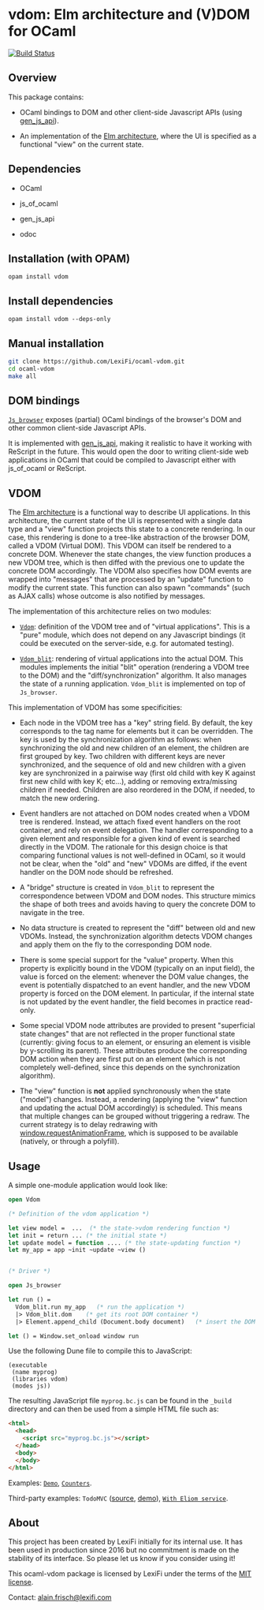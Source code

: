 vdom: Elm architecture and (V)DOM for OCaml
=================================================

[![Build Status](https://travis-ci.com/LexiFi/ocaml-vdom.svg?branch=master)](https://travis-ci.com/LexiFi/ocaml-vdom)

Overview
--------

This package contains:

  - OCaml bindings to DOM and other client-side Javascript APIs
    (using [gen_js_api](https://github.com/LexiFi/gen_js_api)).

  - An implementation of the [Elm architecture](https://guide.elm-lang.org/architecture/), where the
    UI is specified as a functional "view" on the current state.



Dependencies
------------

  - OCaml

  - js_of_ocaml

  - gen_js_api

  - odoc


Installation (with OPAM)
------------------------

```
opam install vdom
```

Install dependencies
------------------------
```
opam install vdom --deps-only
```


Manual installation
-------------------

```bash
git clone https://github.com/LexiFi/ocaml-vdom.git
cd ocaml-vdom
make all
```


DOM bindings
------------

[`Js_browser`](lib/js_browser.mli) exposes (partial) OCaml bindings of the browser's DOM and
other common client-side Javascript APIs.

It is implemented with
[gen_js_api](https://github.com/LexiFi/gen_js_api), making it
realistic to have it working with ReScript in the future.  This
would open the door to writing client-side web applications in OCaml
that could be compiled to Javascript either with js_of_ocaml or
ReScript.


VDOM
----

The [Elm architecture](https://guide.elm-lang.org/architecture/) is a
functional way to describe UI applications.  In this architecture, the
current state of the UI is represented with a single data type and a
"view" function projects this state to a concrete rendering.  In our
case, this rendering is done to a tree-like abstraction of the browser
DOM, called a VDOM (Virtual DOM).  This VDOM can itself be rendered to
a concrete DOM.  Whenever the state changes, the view function produces
a new VDOM tree, which is then diffed with the previous one to update
the concrete DOM accordingly.  The VDOM also specifies how DOM events
are wrapped into "messages" that are processed by an "update" function
to modify the current state.  This function can also spawn "commands"
(such as AJAX calls) whose outcome is also notified by messages.


The implementation of this architecture relies on two modules:

  - [`Vdom`](lib/vdom.mli): definition of the VDOM tree and of "virtual
    applications".  This is a "pure" module, which does not depend on
    any Javascript bindings (it could be executed on the server-side,
    e.g. for automated testing).

  - [`Vdom_blit`](lib/vdom_blit.mli): rendering of virtual applications into the actual
    DOM.  This modules implements the initial "blit" operation
    (rendering a VDOM tree to the DOM) and the "diff/synchronization"
    algorithm.  It also manages the state of a running application.
    `Vdom_blit` is implemented on top of `Js_browser`.



This implementation of VDOM has some specificities:

  - Each node in the VDOM tree has a "key" string field.  By default,
    the key corresponds to the tag name for elements but it can be
    overridden.  The key is used by the synchronization algorithm
    as follows: when synchronizing the old and new children of an
    element, the children are first grouped by key.  Two children with
    different keys are never synchronized, and the sequence of old and
    new children with a given key are synchronized in a pairwise way
    (first old child with key K against first new child with key K;
    etc...), adding or removing extra/missing children if needed.
    Children are also reordered in the DOM, if needed, to match the
    new ordering.

  - Event handlers are not attached on DOM nodes created when a VDOM
    tree is rendered.  Instead, we attach fixed event handlers on the
    root container, and rely on event delegation.  The handler
    corresponding to a given element and responsible for a given kind
    of event is searched directly in the VDOM.  The rationale for this
    design choice is that comparing functional values is not
    well-defined in OCaml, so it would not be clear, when the "old"
    and "new" VDOMs are diffed, if the event handler on the DOM node
    should be refreshed.

  - A "bridge" structure is created in `Vdom_blit` to represent the
    correspondence between VDOM and DOM nodes.  This structure mimics
    the shape of both trees and avoids having to query the concrete
    DOM to navigate in the tree.

  - No data structure is created to represent the "diff" between old
    and new VDOMs.  Instead, the synchronization algorithm detects
    VDOM changes and apply them on the fly to the corresponding DOM
    node.

  - There is some special support for the "value" property.  When this
    property is explicitly bound in the VDOM (typically on an input
    field), the value is forced on the element: whenever the DOM value
    changes, the event is potentially dispatched to an event handler,
    and the new VDOM property is forced on the DOM element.  In
    particular, if the internal state is not updated by the event
    handler, the field becomes in practice read-only.

  - Some special VDOM node attributes are provided to present
    "superficial state changes" that are not reflected in the proper
    functional state (currently: giving focus to an element, or
    ensuring an element is visible by y-scrolling its parent).  These
    attributes produce the corresponding DOM action when they are
    first put on an element (which is not completely well-defined,
    since this depends on the synchronization algorithm).

  - The "view" function is **not** applied synchronously when the
    state ("model") changes.  Instead, a rendering (applying the
    "view" function and updating the actual DOM accordingly) is
    scheduled.  This means that multiple changes can be grouped
    without triggering a redraw.  The current strategy is to delay
    redrawing with [window.requestAnimationFrame](https://developer.mozilla.org/fr/docs/Web/API/Window/requestAnimationFrame), which is supposed to be available (natively,
    or through a polyfill).



Usage
-----

A simple one-module application would look like:

```ocaml
open Vdom

(* Definition of the vdom application *)

let view model =  ...  (* the state->vdom rendering function *)
let init = return ... (* the initial state *)
let update model = function .... (* the state-updating function *)
let my_app = app ~init ~update ~view ()


(* Driver *)

open Js_browser

let run () =
  Vdom_blit.run my_app   (* run the application *)
  |> Vdom_blit.dom    (* get its root DOM container *)
  |> Element.append_child (Document.body document)   (* insert the DOM in the document *)

let () = Window.set_onload window run
```

Use the following Dune file to compile this to JavaScript:

```
(executable
 (name myprog)
 (libraries vdom)
 (modes js))
```

The resulting JavaScript file `myprog.bc.js` can be found in the `_build` directory and can then be used from a simple HTML file such as:

```html
<html>
  <head>
    <script src="myprog.bc.js"></script>
  </head>
  <body>
  </body>
</html>
```

Examples: [`Demo`](examples/demo/demo.ml), [`Counters`](examples/counters/counters.ml).

Third-party examples:
  `TodoMVC`
    ([source](https://github.com/slegrand45/examples_ocaml_vdom/blob/master/todomvc/todomvc.ml),
     [demo](https://slegrand45.github.io/examples_ocaml_vdom.site/todomvc/)),
  [`With Eliom service`](https://github.com/slegrand45/examples_ocsigen/blob/master/eliom/with-ocaml-vdom/simple/mixvdomandeliom.eliom).


About
-----

This project has been created by LexiFi initially for its internal
use. It has been used in production since 2016 but no commitment is made on
the stability of its interface. So please let us know if you consider
using it!

This ocaml-vdom package is licensed by LexiFi under the terms of the
[MIT license](LICENSE).

Contact: alain.frisch@lexifi.com
